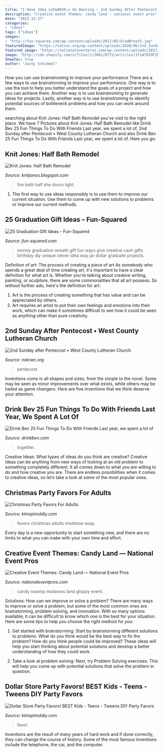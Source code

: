 ```yaml
---
title: "I Have Idea Let&#039;s Go Bowling ~ 2nd Sunday After Pentecost • West County Lutheran Church"
description: "Creative event themes: candy land — national event pros"
date: "2022-12-27"
categories:
- "ideas"
tags: ["ideas"]
images:
- "http://fun-squared.com/wp-content/uploads/2017/05/GradWreath.jpg"
featuredImage: "https://nalcwc.org/wp-content/uploads/2020/06/2nd_Sunday_Pentecost.jpg"
featured_image: "https://nationaleventpros.com/wp-content/uploads/2017/04/image05-3.jpg"
image: "http://cdn.shopify.com/s/files/1/3001/0772/articles/1F1A7019FINALedit_190f7ac9-4422-417e-82f7-45e2dd8a3265_1200x1200.jpg?v=1626516401"
ShowToc: true
author: "Jacky Schimmel"
---
```



How you can use brainstroming to improve your performance
There are a few ways to use brainstroming to improve your performance. One way is to use the tool to help you better understand the goals of a project and how you can achieve them. Another way is to use brainstroming to generate Ideas for projects. Lastly, another way is to use brainstroming to identify potential sources of bottleneck problems and how you can work around them.

	

		
searching about Knit Jones: Half Bath Remodel you've visit to the right place. We have 7 Pictures about Knit Jones: Half Bath Remodel like Drink Bev 25 Fun Things To Do With Friends Last year, we spent a lot of, 2nd Sunday after Pentecost • West County Lutheran Church and also Drink Bev 25 Fun Things To Do With Friends Last year, we spent a lot of. Here you go:
		
    
## Knit Jones: Half Bath Remodel

<img loading=lazy src="http://4.bp.blogspot.com/-Hq3BHDaqifs/TWmlB0-t6rI/AAAAAAAADTY/XL5qkJLAWPM/w1200-h630-p-nu/IMG_4411.JPG" onerror="this.onerror=null;this.src='https://tse2.mm.bing.net/th?id=OIP.c3d9STtzqLNehnOS0VtOwgHaEX&amp;pid=15.1';" alt="Knit Jones: Half Bath Remodel">

_Source: knitjones.blogspot.com_

>fire bath half she doors light. 

	

1. The first way to use ideas responsibly is to use them to improve our current situation. Use them to come up with new solutions to problems or improve our current methods. 

    
## 25 Graduation Gift Ideas – Fun-Squared

<img loading=lazy src="http://fun-squared.com/wp-content/uploads/2017/05/GradWreath.jpg" onerror="this.onerror=null;this.src='https://tse3.mm.bing.net/th?id=OIP.8ERIPmSt1jy2wlwWd8eCMwHaLD&amp;pid=15.1';" alt="25 Graduation Gift Ideas – Fun-Squared">

_Source: fun-squared.com_

>money graduation wreath gift fun ways give creative cash gifts birthday diy unique clever idea way jar dollar graduate projects. 

	

Definition of art: The process of creating a piece of art
As somebody who spends a great deal of time creating art, it's important to have a clear definition for what art is. Whether you're talking about creative writing, painting, or sculpture, there are some commonalities that all art possess. So without further ado, here's the definition for art: 
1. Art is the process of creating something that has value and can be appreciated by others.
2. Art requires an artist to put their own feelings and emotions into their work, which can make it sometimes difficult to see how it could be seen as anything other than pure creativity.

    
## 2nd Sunday After Pentecost • West County Lutheran Church

<img loading=lazy src="https://nalcwc.org/wp-content/uploads/2020/06/2nd_Sunday_Pentecost.jpg" onerror="this.onerror=null;this.src='https://tse3.mm.bing.net/th?id=OIP.pv0ExS2uXGNIqWb2Qs2cpQHaEK&amp;pid=15.1';" alt="2nd Sunday after Pentecost • West County Lutheran Church">

_Source: nalcwc.org_

>pentecost. 

	

Inventions come in all shapes and sizes, from the simple to the novel. Some may be seen as minor improvements over what exists, while others may be hailed as game changers. Here are five inventions that we think deserve your attention.

    
## Drink Bev 25 Fun Things To Do With Friends Last Year, We Spent A Lot Of

<img loading=lazy src="http://cdn.shopify.com/s/files/1/3001/0772/articles/1F1A7019FINALedit_190f7ac9-4422-417e-82f7-45e2dd8a3265_1200x1200.jpg?v=1626516401" onerror="this.onerror=null;this.src='https://tse2.mm.bing.net/th?id=OIP.BAhlWcRvw4Nd1nGRJGeAzQHaE8&amp;pid=15.1';" alt="Drink Bev 25 Fun Things To Do With Friends Last year, we spent a lot of">

_Source: drinkbev.com_

>together. 

	

Creative Ideas: What types of ideas do you think are creative?
Creative ideas can be anything from new ways of looking at an old problem to something completely different. It all comes down to what you are willing to do and how creative you are. There are endless possibilities when it comes to creative ideas, so let’s take a look at some of the most popular ones.

    
## Christmas Party Favors For Adults

<img loading=lazy src="https://kimspireddiy.com/wp-content/uploads/2018/10/mistletoe-soap-favors-135990354.jpg" onerror="this.onerror=null;this.src='https://tse4.mm.bing.net/th?id=OIP.mIbEUbS0l35Duhj16lcvYQHaKA&amp;pid=15.1';" alt="Christmas Party Favors For Adults">

_Source: kimspireddiy.com_

>favors christmas adults mistletoe soap. 

	

Every day is a new opportunity to start something new, and there are no limits to what you can make with your own time and effort.

    
## Creative Event Themes: Candy Land — National Event Pros

<img loading=lazy src="https://nationaleventpros.com/wp-content/uploads/2017/04/image05-3.jpg" onerror="this.onerror=null;this.src='https://tse4.mm.bing.net/th?id=OIP.fQDa1mCZitl7My8lUCzuMQHaE8&amp;pid=15.1';" alt="Creative Event Themes: Candy Land — National Event Pros">

_Source: nationaleventpros.com_

>candy swamp molasses land gloppy event. 

	

Solutions: How can we improve or solve a problem?
There are many ways to improve or solve a problem, but some of the most common ones are brainstorming, problem solving, and innovation. With so many options available, it can be difficult to know which one is the best for your situation. Here are some tips to help you choose the right method for you:
1. Get started with brainstorming: Start by brainstorming different solutions to problems. What do you think would be the best way to fix the problem? How do you think people could be improved? These ideas will help you start thinking about potential solutions and develop a better understanding of how they could work.

2. Take a look at problem solving: Next, try Problem Solving exercises. This will help you come up with potential solutions that solve the problem in question.

    
## Dollar Store Party Favors! BEST Kids - Teens - Tweens DIY Party Favors

<img loading=lazy src="https://kimspireddiy.com/wp-content/uploads/2020/01/party-favors-dollar-store-candy_teens_tweens-3.jpg" onerror="this.onerror=null;this.src='https://tse3.mm.bing.net/th?id=OIP.pNhJJh_YRl1rGChpsbctGQHaNM&amp;pid=15.1';" alt="Dollar Store Party Favors! BEST Kids - Teens - Tweens DIY Party Favors">

_Source: kimspireddiy.com_

>favor. 

	

Inventions are the result of many years of hard work and if done correctly, they can change the course of history. Some of the most famous inventions include the telephone, the car, and the computer.


